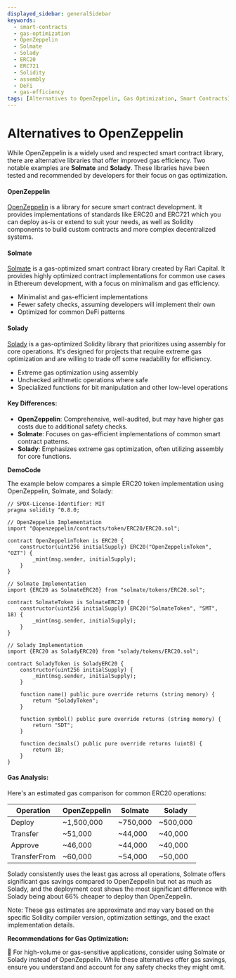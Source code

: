 ```yaml
---
displayed_sidebar: generalSidebar
keywords:
  - smart-contracts
  - gas-optimization
  - OpenZeppelin
  - Solmate
  - Solady
  - ERC20
  - ERC721
  - Solidity
  - assembly
  - DeFi
  - gas-efficiency
tags: [Alternatives to OpenZeppelin, Gas Optimization, Smart Contracts]
---
```


# Alternatives to OpenZeppelin

While OpenZeppelin is a widely used and respected smart contract library, there are alternative libraries that offer improved gas efficiency. Two notable examples are **Solmate** and **Solady**. These libraries have been tested and recommended by developers for their focus on gas optimization.

#### OpenZeppelin

[OpenZeppelin](https://www.openzeppelin.com/contracts) is a library for secure smart contract development. It provides implementations of standards like ERC20 and ERC721 which you can deploy as-is or extend to suit your needs, as well as Solidity components to build custom contracts and more complex decentralized systems.

#### Solmate

[Solmate](https://github.com/transmissions11/solmate) is a gas-optimized smart contract library created by Rari Capital. It provides highly optimized contract implementations for common use cases in Ethereum development, with a focus on minimalism and gas efficiency.

- Minimalist and gas-efficient implementations
- Fewer safety checks, assuming developers will implement their own
- Optimized for common DeFi patterns

#### Solady

[Solady](https://github.com/Vectorized/solady) is a gas-optimized Solidity library that prioritizes using assembly for core operations. It's designed for projects that require extreme gas optimization and are willing to trade off some readability for efficiency.

- Extreme gas optimization using assembly
- Unchecked arithmetic operations where safe
- Specialized functions for bit manipulation and other low-level operations

#### Key Differences:

- **OpenZeppelin**: Comprehensive, well-audited, but may have higher gas costs due to additional safety checks.
- **Solmate**: Focuses on gas-efficient implementations of common smart contract patterns.
- **Solady**: Emphasizes extreme gas optimization, often utilizing assembly for core functions.

**DemoCode**

The example below compares a simple ERC20 token implementation using OpenZeppelin, Solmate, and Solady:

```solidity
// SPDX-License-Identifier: MIT
pragma solidity ^0.8.0;

// OpenZeppelin Implementation
import "@openzeppelin/contracts/token/ERC20/ERC20.sol";

contract OpenZeppelinToken is ERC20 {
    constructor(uint256 initialSupply) ERC20("OpenZeppelinToken", "OZT") {
        _mint(msg.sender, initialSupply);
    }
}

// Solmate Implementation
import {ERC20 as SolmateERC20} from "solmate/tokens/ERC20.sol";

contract SolmateToken is SolmateERC20 {
    constructor(uint256 initialSupply) ERC20("SolmateToken", "SMT", 18) {
        _mint(msg.sender, initialSupply);
    }
}

// Solady Implementation
import {ERC20 as SoladyERC20} from "solady/tokens/ERC20.sol";

contract SoladyToken is SoladyERC20 {
    constructor(uint256 initialSupply) {
        _mint(msg.sender, initialSupply);
    }

    function name() public pure override returns (string memory) {
        return "SoladyToken";
    }

    function symbol() public pure override returns (string memory) {
        return "SDT";
    }

    function decimals() public pure override returns (uint8) {
        return 18;
    }
}
```

#### Gas Analysis:

Here's an estimated gas comparison for common ERC20 operations:

| Operation    | OpenZeppelin | Solmate  | Solady   |
| ------------ | ------------ | -------- | -------- |
| Deploy       | ~1,500,000   | ~750,000 | ~500,000 |
| Transfer     | ~51,000      | ~44,000  | ~40,000  |
| Approve      | ~46,000      | ~44,000  | ~40,000  |
| TransferFrom | ~60,000      | ~54,000  | ~50,000  |

Solady consistently uses the least gas across all operations, Solmate offers significant gas savings compared to OpenZeppelin but not as much as Solady, and the deployment cost shows the most significant difference with Solady being about 66% cheaper to deploy than OpenZeppelin.

Note: These gas estimates are approximate and may vary based on the specific Solidity compiler version, optimization settings, and the exact implementation details.

**Recommendations for Gas Optimization:**

🌟 For high-volume or gas-sensitive applications, consider using Solmate or Solady instead of OpenZeppelin. While these alternatives offer gas savings, ensure you understand and account for any safety checks they might omit.
